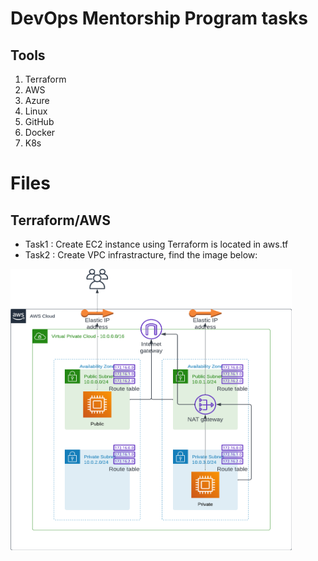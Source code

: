 
# DevOps Mentorship Program tasks

## Tools 

1. Terraform
2. AWS
3. Azure
3. Linux
4. GitHub
6. Docker
7. K8s

# Files 
## Terraform/AWS
* Task1 : Create EC2 instance using Terraform is located in aws.tf 
* Task2 : Create VPC infrastracture, find the image below:
<img src="https://github.com/mohanedmoh/DevOps-Mentorship-program/blob/main/Images/Task1-AWS-%20VPC.png" data-canonical-src="https://github.com/mohanedmoh/DevOps-Mentorship-program/blob/main/Images/Task1-AWS-%20VPC.png" width="450" height="450" />
